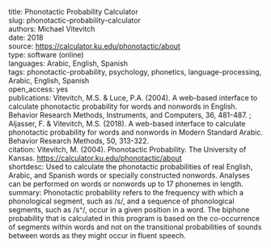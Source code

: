 title: Phonotactic Probability Calculator  
slug: phonotactic-probability-calculator  
authors: Michael Vitevitch  
date: 2018  
source: https://calculator.ku.edu/phonotactic/about  
type: software (online)  
languages: Arabic, English, Spanish  
tags: phonotactic-probability, psychology, phonetics, language-processing, Arabic, English, Spanish  
open_access: yes  
publications: Vitevitch, M.S. & Luce, P.A. (2004). A web-based interface to calculate phonotactic probability for words and nonwords in English. Behavior Research Methods, Instruments, and Computers, 36, 481-487. ; Aljasser, F. & Vitevitch, M.S. (2018). A web-based interface to calculate phonotactic probability for words and nonwords in Modern Standard Arabic. Behavior Research Methods, 50, 313-322.  
citation: Vitevitch, M. (2004). Phonotactic Probability. The University of Kansas. https://calculator.ku.edu/phonotactic/about  
shortdesc: Used to calculate the phonotactic probabilities of real English, Arabic, and Spanish words or specially constructed nonwords. Analyses can be performed on
words or nonwords up to 17 phonemes in length.  
summary: Phonotactic probability refers to the frequency with which a phonological segment, such as /s/, and a sequence of phonological segments, such as /s^/, occur in a given position in a word. The biphone probability that is calculated in this program is based on the co-occurrence of segments within words and not on the transitional probabilities of sounds between words as they might occur in fluent speech.  
